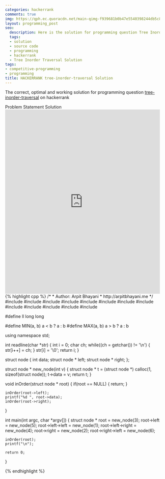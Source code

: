 ```yaml
---
categories: hackerrank
comments: true
img: https://qph.ec.quoracdn.net/main-qimg-f939681b0b47e5540398244db5c8966f?convert_to_webp=true
layout: programming_post
seo:
  description: Here is the solution for programming question Tree Inorder Traversal on hackerrank
  tags:
  - solution
  - source code
  - programming
  - hackerrank
  - Tree Inorder Traversal Solution
tags:
- competitive-programming
- programming
title: HACKERRANK tree-inorder-traversal Solution
---
```

The correct, optimal and working solution for programming question [tree-inorder-traversal](https://www.hackerrank.com/challenges/tree-inorder-traversal) on hackerrank

<div class="ui secondary pointing large menu">
  <a class="grey item" data-tab="problem-statement">
    Problem Statement
  </a>
  <a class="active item grey" data-tab="solution">
    Solution
  </a>
</div>
<div class="ui bottom attached tab" data-tab="problem-statement">
    <iframe src="https://www.hackerrank.com/challenges/tree-inorder-traversal" width="100%" height="600px" style="overflow: scroll; border: none;"></iframe>
</div>
<div class="ui bottom attached active tab" data-tab="solution">
{% highlight cpp %}
/*
 *  Author: Arpit Bhayani
 *  http://arpitbhayani.me
 */
#include <cmath>
#include <cstdio>
#include <cstdlib>
#include <climits>
#include <deque>
#include <iostream>
#include <list>
#include <limits>
#include <map>
#include <queue>
#include <set>
#include <stack>
#include <vector>

#define ll long long

#define MIN(a, b) a < b ? a : b
#define MAX(a, b) a > b ? a : b

using namespace std;

int readline(char *str) {
    int i = 0;
    char ch;
    while((ch = getchar()) != '\n') {
        str[i++] = ch;
    }
    str[i] = '\0';
    return i;
}

struct node {
    int data;
    struct node * left;
    struct node * right;
};

struct node * new_node(int v) {
    struct node * t = (struct node *) calloc(1, sizeof(struct node));
    t->data = v;
    return t;
}

void inOrder(struct node * root) {
    if(root == NULL) {
        return;
    }

    inOrder(root->left);
    printf("%d ", root->data);
    inOrder(root->right);
}

int main(int argc, char *argv[]) {
    struct node * root = new_node(3);
    root->left = new_node(5);
    root->left->left = new_node(1);
    root->left->right = new_node(4);
    root->right = new_node(2);
    root->right->left = new_node(6);

    inOrder(root);
    printf("\n");

    return 0;
}

{% endhighlight %}
</div>
